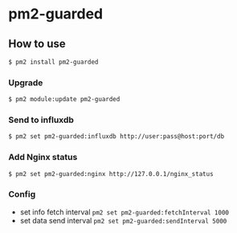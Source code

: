 # pm2-guarded

## How to use

```bash
$ pm2 install pm2-guarded
```

### Upgrade

```bash
$ pm2 module:update pm2-guarded
```

### Send to influxdb

```bash
$ pm2 set pm2-guarded:influxdb http://user:pass@host:port/db
```

### Add Nginx status

```bash
$ pm2 set pm2-guarded:nginx http://127.0.0.1/nginx_status
```

### Config

- set info fetch interval `pm2 set pm2-guarded:fetchInterval 1000`
- set data send interval `pm2 set pm2-guarded:sendInterval 5000`
